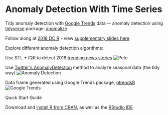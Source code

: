 # Anomaly Detection With Time Series
Tidy anomaly detection with [Google Trends](https://trends.google.com) data -- anomaly detection using [tidyverse](https://www.tidyverse.org/packages/) package: [anomalize](https://github.com/business-science/anomalize) 

Follow along at [2018 DC R](https://rstats.ai/agenda/) - view [supplementary slides here](https://github.com/cattystats/Anomaly_Detection/blob/master/2018-DC-R-Conf_CZ.pdf)

Explore different anomaly detection algorithms:

Use STL + IQR to detect 2018 [trending news stories](https://www.thecut.com/2018/10/pete-davidson-and-ariana-grandes-engagement-a-timeline.html) 
![Pete](https://raw.githubusercontent.com/cattystats/Anomaly_Detection/master/figures/anomalize_pete_davidson.png)

Use [Twitter's AnomalyDetection](https://github.com/twitter/AnomalyDetection) method to analyze seasonal data (the tidy way)
![Anomaly Detection](https://raw.githubusercontent.com/cattystats/Anomaly_Detection/master/figures/anomalize_us_vote.png)

Data frame generated using Google Trends package, [gtrendsR](https://github.com/PMassicotte/gtrendsR)
![Google Trends](https://raw.githubusercontent.com/cattystats/Anomaly_Detection/master/figures/google_trends_vote.png)

Quick Start Guide

Download and [install R from CRAN](https://cran.r-project.org/), as well as the [RStudio IDE](https://www.rstudio.com/products/rstudio/download/)
